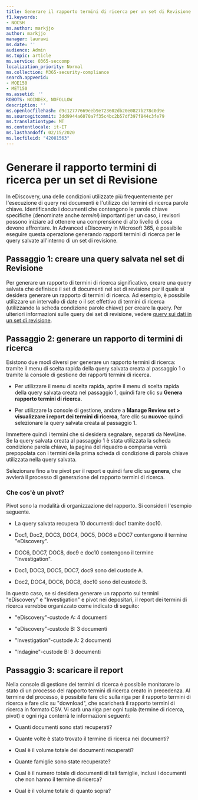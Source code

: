 ```yaml
---
title: Generare il rapporto termini di ricerca per un set di Revisione
f1.keywords:
- NOCSH
ms.author: markjjo
author: markjjo
manager: laurawi
ms.date: ''
audience: Admin
ms.topic: article
ms.service: O365-seccomp
localization_priority: Normal
ms.collection: M365-security-compliance
search.appverid:
- MOE150
- MET150
ms.assetid: ''
ROBOTS: NOINDEX, NOFOLLOW
description: ''
ms.openlocfilehash: d9c12777669eeb9e723602db20e0827b278c0d9e
ms.sourcegitcommit: 3dd9944a6070a7f35c4bc2b57df397f844c3fe79
ms.translationtype: MT
ms.contentlocale: it-IT
ms.lasthandoff: 02/15/2020
ms.locfileid: "42081563"
---
```

# <a name="generate-search-term-report-for-a-review-set"></a>Generare il rapporto termini di ricerca per un set di Revisione

In eDiscovery, una delle condizioni utilizzate più frequentemente per l'esecuzione di query nei documenti è l'utilizzo dei termini di ricerca parole chiave. Identificando i documenti che contengono le parole chiave specifiche (denominate anche *termini*) importanti per un caso, i revisori possono iniziare ad ottenere una comprensione di alto livello di cosa devono affrontare. In Advanced eDiscovery in Microsoft 365, è possibile eseguire questa operazione generando rapporti termini di ricerca per le query salvate all'interno di un set di revisione.

## <a name="step-1-create-a-saved-query-in-the-review-set"></a>Passaggio 1: creare una query salvata nel set di Revisione

Per generare un rapporto di termini di ricerca significativo, creare una query salvata che definisce il set di documenti nel set di revisione per il quale si desidera generare un rapporto di termini di ricerca. Ad esempio, è possibile utilizzare un intervallo di date o il set effettivo di termini di ricerca (utilizzando la scheda condizione parole chiave) per creare la query. Per ulteriori informazioni sulle query dei set di revisione, vedere [query sui dati in un set di revisione](review-set-search.md).

## <a name="step-2-generate-a-search-term-report"></a>Passaggio 2: generare un rapporto di termini di ricerca

Esistono due modi diversi per generare un rapporto termini di ricerca: tramite il menu di scelta rapida della query salvata creata al passaggio 1 o tramite la console di gestione dei rapporti termini di ricerca.

- Per utilizzare il menu di scelta rapida, aprire il menu di scelta rapida della query salvata creata nel passaggio 1, quindi fare clic su **Genera rapporto termini di ricerca**.

- Per utilizzare la console di gestione, andare a **Manage Review set > visualizzare i report dei termini di ricerca**, fare clic su **nuovo**e quindi selezionare la query salvata creata al passaggio 1.

Immettere quindi i termini che si desidera segnalare, separati da NewLine. Se la query salvata creata al passaggio 1 è stata utilizzata la scheda condizione parola chiave, la pagina del riquadro a comparsa verrà prepopolata con i termini della prima scheda di condizione di parola chiave utilizzata nella query salvata.

Selezionare fino a tre pivot per il report e quindi fare clic su **genera**, che avvierà il processo di generazione del rapporto termini di ricerca.

### <a name="what-is-a-pivot"></a>Che cos'è un pivot?

Pivot sono la modalità di organizzazione del rapporto. Si consideri l'esempio seguente.

- La query salvata recupera 10 documenti: doc1 tramite doc10.

- Doc1, Doc2, DOC3, DOC4, DOC5, DOC6 e DOC7 contengono il termine "eDiscovery".

- DOC6, DOC7, DOC8, doc9 e doc10 contengono il termine "Investigation".

- Doc1, DOC3, DOC5, DOC7, doc9 sono del custode A.

- Doc2, DOC4, DOC6, DOC8, doc10 sono del custode B.

In questo caso, se si desidera generare un rapporto sui termini "eDiscovery" e "Investigation" e pivot nei depositari, il report dei termini di ricerca verrebbe organizzato come indicato di seguito:

- "eDiscovery"-custode A: 4 documenti

- "eDiscovery"-custode B: 3 documenti

- "Investigation"-custode A: 2 documenti

- "Indagine"-custode B: 3 documenti

## <a name="step-3-download-report"></a>Passaggio 3: scaricare il report

Nella console di gestione dei termini di ricerca è possibile monitorare lo stato di un processo del rapporto termini di ricerca creato in precedenza. Al termine del processo, è possibile fare clic sulla riga per il rapporto termini di ricerca e fare clic su "download", che scaricherà il rapporto termini di ricerca in formato CSV. Vi sarà una riga per ogni tupla (termine di ricerca, pivot) e ogni riga conterrà le informazioni seguenti:

- Quanti documenti sono stati recuperati?

- Quante volte è stato trovato il termine di ricerca nei documenti?

- Qual è il volume totale dei documenti recuperati?

- Quante famiglie sono state recuperate?

- Qual è il numero totale di documenti di tali famiglie, inclusi i documenti che non hanno il termine di ricerca?

- Qual è il volume totale di quanto sopra?

